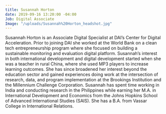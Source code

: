 ```yaml
---
title: Susannah Horton
date: 2019-09-16 13:20:00 -04:00
Job: Digital Associate
Image: "/uploads/Susannah%20Horton_headshot.jpg"
---
```


Susannah Horton is an Associate Digital Specialist at DAI’s Center for Digital Acceleration. Prior to joining DAI she worked at the World Bank on a clean tech entrepreneurship program where she focused on building a sustainable monitoring and evaluation digital platform. Susannah’s interest in both international development and digital development started when she was a teacher in rural China, where she used MP3 players to increase learning outcomes. She has since broadened her interest beyond the education sector and gained experiences doing work at the intersection of research, data, and program implementation at the Brookings Institution and the Millennium Challenge Corporation. Susannah has spent time working in India and conducting research in the Philippines while earning her M.A. in International Development and Economics from the Johns Hopkins School of Advanced International Studies (SAIS). She has a B.A. from Vassar College in International Relations.